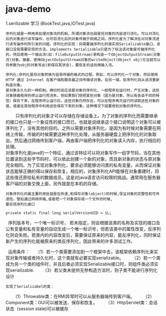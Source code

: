 # java-demo
 1.serilizable 学习 (BookTest.java,IOTest.java)

    序列化就是一种用来处理对象流的机制，所谓对象流也就是将对象的内容进行流化。可以对流化后的对象进行读写操作，也可将流化后的对象传输于网络之间。序列化是为了解决在对对象流进行读写操作时所引发的问题。序列化的实现：将需要被序列化的类实现Serializable接口，该接口没有需要实现的方法，implements Serializable只是为了标注该对象是可被序列化的，然后使用一个输出流(如：FileOutputStream)来构造一个ObjectOutputStream(对象流)对象，接着，使用ObjectOutputStream对象的writeObject(Object obj)方法就可以将参数为obj的对象写出(即保存其状态)，要恢复的话则用输入流。 

    序列化:序列化是将对象转换为容易传输的格式的过程。例如，可以序列化一个对象，然后使用 HTTP 通过 Internet 在客户端和服务器之间传输该对象。在另一端，反序列化将从该流重新构造对象。
    是对象永久化的一种机制。确切的说应该是对象的序列化，一般程序在运行时，产生对象，这些对象随着程序的停止运行而消失，但如果我们想把某些对象（因为是对象，所以有各自不同的特性）保存下来，在程序终止运行后，这些对象仍然存在，可以在程序再次运行时读取这些对象的值，或者在其他程序中利用这些保存下来的对象。这种情况下就要用到对象的序列化。
　　 
    只有序列化的对象才可以存储在存储设备上。为了对象的序列化而需要继承的接口也只是一个象征性的接口而已，也就是说继承这个接口说明这个对象可以被序列化了，没有其他的目的。之所以需要对象序列化，是因为有时候对象需要在网络上传输，传输的时候需要这种序列化处理，从服务器硬盘上把序列化的对象取出，然后通过网络传到客户端，再由客户端把序列化的对象读入内存，执行相应的处理。
　　    
    对象序列化是java的一个特征，通过该特征可以将对象写作一组字节码，当在其他位置读到这些字节码时，可以依此创建一个新的对象，而且新对象的状态与原对象完全相同。为了实现对象序列化，要求必须能够访问类的私有变量，从而保证对象状态能够正确的得以保存和恢复。相应的，对象序列化API能够在对象重建时，将这些值还原给私有的数据成员。这是对java语言访问权限的挑战。通常用在服务器客户端的对象交换上面，另外就是在本机的存储。
    
    对象序列化的最主要的用处就是在传递,和保存对象(object)的时候,保证对象的完整性和可传递性。譬如通过网络传输,或者把一个对象保存成一个文件的时候,
    要实现序列化接口
    
    private static final long serialVersionUID = 1L;
    序列版本号，一个唯一标识号， 若未指定，则会根据该类的名称及实现的接口及公有变量和私有变量的自动生成一个唯一标识号，但若该类中的属性改变，反序列化则会失败。若类内的内容改变后，需要保证原来的内容，能反序列化，同时保证新产生的序列化能被原来的类反序列化，因此带来的许多测试工作。
   
   
   
    运用条件：
      （1）若一个类需要添加到一个框架中去，该框架依赖序列化来实现对象传输或者持久化时，这个类就有必要实现serializable。
      
      （2）若一个类成为另一个类的组件时，并且后者必须实现Serializable接口时，则组件类必须实现serializable.
      
      （3）若父类未提供无参构造方法时，则子类不能进行序列化设计
    
    
    
    实现了Serializabel的类：
      
      （1）Throwable类：在RMI异常时可以从服务器端传到客户端。
      
      （2）Component类：GUI可以被发送、保存和恢复。
      
      （3）HttpServlet类：会话状态（session state)可以被缓存
